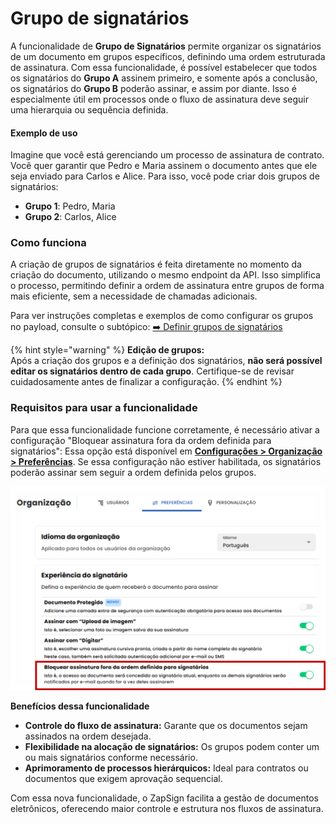 # Grupo de signatários

A funcionalidade de **Grupo de Signatários** permite organizar os signatários de um documento em grupos específicos, definindo uma ordem estruturada de assinatura. Com essa funcionalidade, é possível estabelecer que todos os signatários do **Grupo A** assinem primeiro, e somente após a conclusão, os signatários do **Grupo B** poderão assinar, e assim por diante. Isso é especialmente útil em processos onde o fluxo de assinatura deve seguir uma hierarquia ou sequência definida.

#### Exemplo de uso

Imagine que você está gerenciando um processo de assinatura de contrato. Você quer garantir que Pedro e Maria assinem o documento antes que ele seja enviado para Carlos e Alice. Para isso, você pode criar dois grupos de signatários:

* **Grupo 1**: Pedro, Maria
* **Grupo 2**: Carlos, Alice

### **Como funciona**

A criação de grupos de signatários é feita diretamente no momento da criação do documento, utilizando o mesmo endpoint da API. Isso simplifica o processo, permitindo definir a ordem de assinatura entre grupos de forma mais eficiente, sem a necessidade de chamadas adicionais.

Para ver instruções completas e exemplos de como configurar os grupos no payload, consulte o subtópico: [➡️ Definir grupos de signatários](definir-grupos-de-signatarios.md)

{% hint style="warning" %}
**Edição de grupos:**\
Após a criação dos grupos e a definição dos signatários, **não será possível editar os signatários dentro de cada grupo**. Certifique-se de revisar cuidadosamente antes de finalizar a configuração.
{% endhint %}

### **Requisitos para usar a funcionalidade**

Para que essa funcionalidade funcione corretamente, é necessário ativar a configuração "Bloquear assinatura fora da ordem definida para signatários": Essa opção está disponível em [**Configurações > Organização > Preferências**](https://app.zapsign.com.br/conta/configuracoes?tab=preferences). Se essa configuração não estiver habilitada, os signatários poderão assinar sem seguir a ordem definida pelos grupos.

<img src="../../.gitbook/assets/image (1).png" alt="" data-size="original">

**Benefícios dessa funcionalidade**

* **Controle do fluxo de assinatura:** Garante que os documentos sejam assinados na ordem desejada.
* **Flexibilidade na alocação de signatários:** Os grupos podem conter um ou mais signatários conforme necessário.
* **Aprimoramento de processos hierárquicos:** Ideal para contratos ou documentos que exigem aprovação sequencial.

Com essa nova funcionalidade, o ZapSign facilita a gestão de documentos eletrônicos, oferecendo maior controle e estrutura nos fluxos de assinatura.

